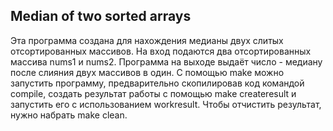 ## Median of two sorted arrays

Эта программа создана для нахождения медианы  двух слитых отсортированных массивов. На вход подаются два отсортированных массива nums1 и nums2. Программа на выходе выдаёт число - медиану после слияния двух массивов в один. C помощью make можно запустить программу, предварительно скопилировав код командой compile, создать результат работы с помощью make createresult и запустить его c использованием workresult. Чтобы отчистить результат, нужно набрать make clean. 

